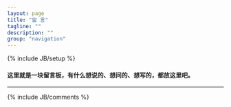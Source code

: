 ```yaml
---
layout: page
title: "留 言"
tagline: ""
description: ""
group: "navigation"
---
```

{% include JB/setup %}
#### 这里就是一块留言板，有什么想说的、想问的、想写的，都放这里吧。
---
{% include JB/comments %}

